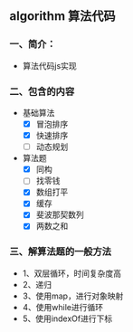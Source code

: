 ## algorithm 算法代码

### 一、简介：
- 算法代码js实现

### 二、包含的内容

- 基础算法
  - [x] 冒泡排序
  - [x] 快速排序
  - [ ] 动态规划
- 算法题
  - [x] 同构
  - [ ] 找零钱
  - [x] 数组打平
  - [x] 缓存
  - [x] 斐波那契数列
  - [x] 两数之和

### 三、解算法题的一般方法

- 1、双层循环，时间复杂度高
- 2、递归
- 3、使用map，进行对象映射
- 4、使用while进行循环
- 5、使用indexOf进行下标



